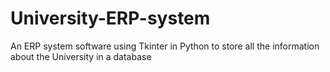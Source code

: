 # University-ERP-system
An ERP system software using Tkinter in Python to store all the information about the University in a database
